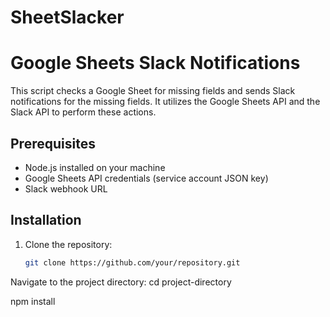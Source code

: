 # SheetSlacker

# Google Sheets Slack Notifications

This script checks a Google Sheet for missing fields and sends Slack notifications for the missing fields. It utilizes the Google Sheets API and the Slack API to perform these actions.

## Prerequisites

- Node.js installed on your machine
- Google Sheets API credentials (service account JSON key)
- Slack webhook URL

## Installation

1. Clone the repository:

   ```bash
   git clone https://github.com/your/repository.git


Navigate to the project directory:
cd project-directory

npm install


